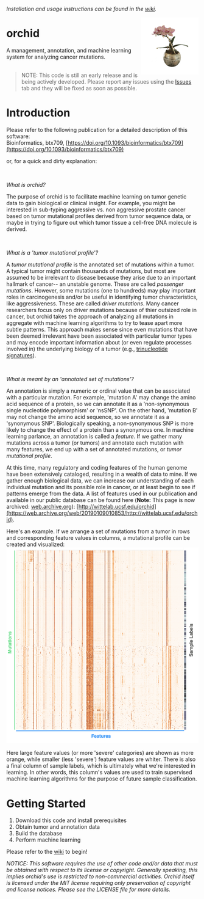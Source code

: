 _Installation and usage instructions can be found in the [wiki](https://github.com/Wittelab/orchid/wiki)._

<img src="images/orchid.png" alt="Orchid" height=150px; align="right">

# orchid
A management, annotation, and machine learning system for analyzing cancer mutations.  
<br/>  

>NOTE: This code is still an early release and is being actively developed. Please report any issues using the [Issues](https://github.com/Wittelab/orchid/issues) tab and they will be fixed as soon as possible.

# Introduction

Please refer to the following publication for a detailed description of this software:  
Bioinformatics, btx709, [https://doi.org/10.1093/bioinformatics/btx709](https://doi.org/10.1093/bioinformatics/btx709)

or, for a quick and dirty explanation:  
  
<br />  


_What is orchid?_ 
  
The purpose of orchid is to facilitate machine learning on tumor genetic data to gain biological or clinical insight. For example, you might be interested in sub-typing aggressive vs. non aggressive prostate cancer based on tumor mutational profiles derived from tumor sequence data, or maybe in trying to figure out which tumor tissue a cell-free DNA molecule is derived.
  
<br />  

_What is a 'tumor mutational profile'?_
  
A _tumor mutational profile_ is the annotated set of mutations within a tumor. A typical tumor might contain thousands of mutations, but most are assumed to be irrelevant to disease because they arise due to an important hallmark of cancer-- an unstable genome. These are called _passenger mutations_. However, some mutations (one to hundreds) may play important roles in carcinogenesis and/or be useful in identifying tumor characteristics, like aggressiveness. These are called _driver mutations_. Many cancer researchers focus only on driver mutations because of thier outsized role in cancer, but orchid takes the approach of analyzing all mutations in aggregate with machine learning algorithms to try to tease apart more subtle patterns. This approach makes sense since even mutations that have been deemed irrelevant have been associated with particular tumor types and may encode important information about (or even regulate processes involved in) the underlying biology of a tumor (e.g., [trinucleotide signatures](https://goo.gl/6tHS7Q)).

<br />  


_What is meant by an 'annotated set of mutations'?_
  
An annotation is simply a numeric or ordinal value that can be associated with a particular mutation. For example, 'mutation A' may change the amino acid sequence of a protein, so we can annotate it as a 'non-synonymous single nucleotide polymorphism' or 'nsSNP'. On the other hand, 'mutation B' may not change the amino acid sequence, so we annotate it as a 'synonymous SNP'. Biologically speaking, a non-synonymous SNP is more likely to change the effect of a protein than a synonymous one. In machine learning parlance, an annotation is called a _feature_. If we gather many mutations across a tumor (or tumors) and annotate each mutation with many features, we end up with a set of annotated mutations, or _tumor mutational profile_.

At this time, many regulatory and coding features of the human genome have been extensively cataloged, resulting in a wealth of data to mine. If we gather enough biological data, we can increase our understanding of each individual mutation and its possible role in cancer, or at least begin to see if patterns emerge from the data. A list of features used in our publication and available in our public database can be found here (**Note:** This page is now archived: [web.archive.org](web.archive.org)): [http://wittelab.ucsf.edu/orchid](https://web.archive.org/web/20190109010853/http://wittelab.ucsf.edu/orchid).

Here's an example. If we arrange a set of mutations from a tumor in rows and corresponding feature values in columns, a mutational profile can be created and visualized:  
![Mutational Profile](images/mutational_profiles.png)  

Here large feature values (or more 'severe' categories) are shown as more orange, while smaller (less 'severe') feature values are whiter. There is also a final column of sample labels, which is ultimately what we're interested in learning. In other words, this column's values are used to train supervised machine learning algorithms for the purpose of future sample classification. 


# Getting Started
1. Download this code and install prerequisites  
2. Obtain tumor and annotation data  
3. Build the database  
4. Perform machine learning  

Please refer to the [wiki](https://github.com/Wittelab/orchid/wiki) to begin! 


_NOTICE:_
_This software requires the use of other code and/or data that must be obtained with respect to its license or copyright. Generally speaking, this implies orchid's use is restricted to non-commercial activities. Orchid itself is licensed under the MIT license requiring only preservation of copyright and license notices. Please see the LICENSE file for more details._
